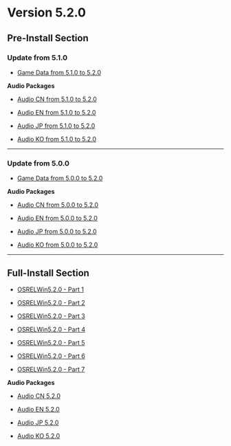 # Version 5.2.0

## Pre-Install Section

### Update from 5.1.0

- [Game Data from 5.1.0 to 5.2.0](https://autopatchhk.yuanshen.com/client_app/update/hk4e_global/game_5.1.0_5.2.0_hdiff_pZdCtRzXGSlIRTmx.zip)

**Audio Packages**

- [Audio CN from 5.1.0 to 5.2.0](https://autopatchhk.yuanshen.com/client_app/update/hk4e_global/audio_zh-cn_5.1.0_5.2.0_hdiff_uLyHclofXUAJoSHK.zip)

- [Audio EN from 5.1.0 to 5.2.0](https://autopatchhk.yuanshen.com/client_app/update/hk4e_global/audio_en-us_5.1.0_5.2.0_hdiff_YFHqlJfMKPdxNJAj.zip)

- [Audio JP from 5.1.0 to 5.2.0](https://autopatchhk.yuanshen.com/client_app/update/hk4e_global/audio_ja-jp_5.1.0_5.2.0_hdiff_viAIYCwPGzRJVDqV.zip)

- [Audio KO from 5.1.0 to 5.2.0](https://autopatchhk.yuanshen.com/client_app/update/hk4e_global/audio_ko-kr_5.1.0_5.2.0_hdiff_kpURIBxLmNZpuqWi.zip)

----

### Update from 5.0.0

- [Game Data from 5.0.0 to 5.2.0](https://autopatchhk.yuanshen.com/client_app/update/hk4e_global/game_5.0.0_5.2.0_hdiff_nsPbABFFJkqIWACo.zip)

**Audio Packages**

- [Audio CN from 5.0.0 to 5.2.0](https://autopatchhk.yuanshen.com/client_app/update/hk4e_global/audio_zh-cn_5.0.0_5.2.0_hdiff_oHPVZfgwnennEoHX.zip)

- [Audio EN from 5.0.0 to 5.2.0](https://autopatchhk.yuanshen.com/client_app/update/hk4e_global/audio_en-us_5.0.0_5.2.0_hdiff_FAoZwUpiPebLlqjz.zip)

- [Audio JP from 5.0.0 to 5.2.0](https://autopatchhk.yuanshen.com/client_app/update/hk4e_global/audio_ja-jp_5.0.0_5.2.0_hdiff_oQYCpQTDDuJqFLUM.zip)

- [Audio KO from 5.0.0 to 5.2.0](https://autopatchhk.yuanshen.com/client_app/update/hk4e_global/audio_ko-kr_5.0.0_5.2.0_hdiff_UzYUcmxtPnkLSYLe.zip)

----

## Full-Install Section

- [OSRELWin5.2.0 - Part 1](https://autopatchhk.yuanshen.com/client_app/download/pc_zip/20241108173711_97p3DLcQqGoVFVR0/GenshinImpact_5.2.0.zip.001)

- [OSRELWin5.2.0 - Part 2](https://autopatchhk.yuanshen.com/client_app/download/pc_zip/20241108173711_97p3DLcQqGoVFVR0/GenshinImpact_5.2.0.zip.002)

- [OSRELWin5.2.0 - Part 3](https://autopatchhk.yuanshen.com/client_app/download/pc_zip/20241108173711_97p3DLcQqGoVFVR0/GenshinImpact_5.2.0.zip.003)

- [OSRELWin5.2.0 - Part 4](https://autopatchhk.yuanshen.com/client_app/download/pc_zip/20241108173711_97p3DLcQqGoVFVR0/GenshinImpact_5.2.0.zip.004)

- [OSRELWin5.2.0 - Part 5](https://autopatchhk.yuanshen.com/client_app/download/pc_zip/20241108173711_97p3DLcQqGoVFVR0/GenshinImpact_5.2.0.zip.005)

- [OSRELWin5.2.0 - Part 6](https://autopatchhk.yuanshen.com/client_app/download/pc_zip/20241108173711_97p3DLcQqGoVFVR0/GenshinImpact_5.2.0.zip.006)

- [OSRELWin5.2.0 - Part 7](https://autopatchhk.yuanshen.com/client_app/download/pc_zip/20241108173711_97p3DLcQqGoVFVR0/GenshinImpact_5.2.0.zip.007)

**Audio Packages**

- [Audio CN 5.2.0](https://autopatchhk.yuanshen.com/client_app/download/pc_zip/20241108173711_97p3DLcQqGoVFVR0/Audio_Chinese_5.2.0.zip)

- [Audio EN 5.2.0](https://autopatchhk.yuanshen.com/client_app/download/pc_zip/20241108173711_97p3DLcQqGoVFVR0/Audio_English(US)_5.2.0.zip)

- [Audio JP 5.2.0](https://autopatchhk.yuanshen.com/client_app/download/pc_zip/20241108173711_97p3DLcQqGoVFVR0/Audio_Japanese_5.2.0.zip)

- [Audio KO 5.2.0](https://autopatchhk.yuanshen.com/client_app/download/pc_zip/20241108173711_97p3DLcQqGoVFVR0/Audio_Korean_5.2.0.zip)

